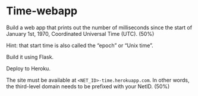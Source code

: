# Time-webapp

Build a web app that prints out the number of milliseconds since the start of January 1st, 1970, Coordinated Universal Time (UTC). (50%)

Hint: that start time is also called the “epoch” or “Unix time”.

Build it using Flask.

Deploy to Heroku.

The site must be available at `<NET_ID>-time.herokuapp.com`. In other words, the third-level domain needs to be prefixed with your NetID. (50%)
